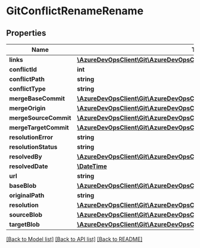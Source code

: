 # GitConflictRenameRename

## Properties
Name | Type | Description | Notes
------------ | ------------- | ------------- | -------------
**links** | [**\AzureDevOpsClient\Git\AzureDevOpsClient\Git\Model\ReferenceLinks**](ReferenceLinks.md) |  | [optional] 
**conflictId** | **int** |  | [optional] 
**conflictPath** | **string** |  | [optional] 
**conflictType** | **string** |  | [optional] 
**mergeBaseCommit** | [**\AzureDevOpsClient\Git\AzureDevOpsClient\Git\Model\GitCommitRef**](GitCommitRef.md) |  | [optional] 
**mergeOrigin** | [**\AzureDevOpsClient\Git\AzureDevOpsClient\Git\Model\GitMergeOriginRef**](GitMergeOriginRef.md) |  | [optional] 
**mergeSourceCommit** | [**\AzureDevOpsClient\Git\AzureDevOpsClient\Git\Model\GitCommitRef**](GitCommitRef.md) |  | [optional] 
**mergeTargetCommit** | [**\AzureDevOpsClient\Git\AzureDevOpsClient\Git\Model\GitCommitRef**](GitCommitRef.md) |  | [optional] 
**resolutionError** | **string** |  | [optional] 
**resolutionStatus** | **string** |  | [optional] 
**resolvedBy** | [**\AzureDevOpsClient\Git\AzureDevOpsClient\Git\Model\IdentityRef**](IdentityRef.md) |  | [optional] 
**resolvedDate** | [**\DateTime**](\DateTime.md) |  | [optional] 
**url** | **string** |  | [optional] 
**baseBlob** | [**\AzureDevOpsClient\Git\AzureDevOpsClient\Git\Model\GitBlobRef**](GitBlobRef.md) |  | [optional] 
**originalPath** | **string** |  | [optional] 
**resolution** | [**\AzureDevOpsClient\Git\AzureDevOpsClient\Git\Model\GitResolutionMergeContent**](GitResolutionMergeContent.md) |  | [optional] 
**sourceBlob** | [**\AzureDevOpsClient\Git\AzureDevOpsClient\Git\Model\GitBlobRef**](GitBlobRef.md) |  | [optional] 
**targetBlob** | [**\AzureDevOpsClient\Git\AzureDevOpsClient\Git\Model\GitBlobRef**](GitBlobRef.md) |  | [optional] 

[[Back to Model list]](../README.md#documentation-for-models) [[Back to API list]](../README.md#documentation-for-api-endpoints) [[Back to README]](../README.md)


